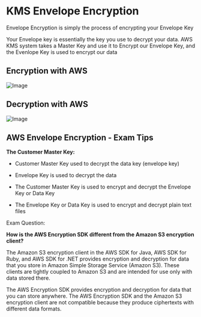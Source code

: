 # KMS Envelope Encryption
Envelope Encryption is simply the process of encrypting your Envelope Key

Your Envelope key is essentially the key you use to decrypt your data. AWS KMS system takes a Master Key and use it to Encrypt our Envelope Key, and the Evenlope Key is used to encrypt our data

## Encryption with AWS

![Image](https://i.imgur.com/5btpZI3.jpg)

## Decryption with AWS

![Image](https://i.imgur.com/q5Fyw1z.jpg)

## AWS Envelope Encryption - Exam Tips
**The Customer Master Key:**

   - Customer Master Key used to decrypt the data key (envelope key)
   - Envelope Key is used to decrypt the data
    
- The Customer Master Key is used to encrypt and decrypt the Envelope Key or Data Key
- The Envelope Key or Data Key is used to encrypt and decrypt plain text files

Exam Question:

**How is the AWS Encryption SDK different from the Amazon S3 encryption client?**

The Amazon S3 encryption client in the AWS SDK for Java, AWS SDK for Ruby, and AWS SDK for .NET provides encryption and decryption for data that you store in Amazon Simple Storage Service (Amazon S3). These clients are tightly coupled to Amazon S3 and are intended for use only with data stored there.

The AWS Encryption SDK provides encryption and decryption for data that you can store anywhere. The AWS Encryption SDK and the Amazon S3 encryption client are not compatible because they produce ciphertexts with different data formats.

